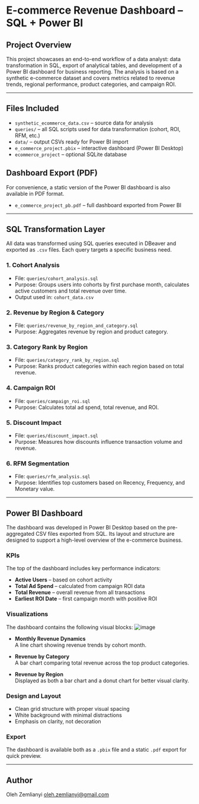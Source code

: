 # E-commerce Revenue Dashboard – SQL + Power BI

## Project Overview

This project showcases an end-to-end workflow of a data analyst: data transformation in SQL, export of analytical tables, and development of a Power BI dashboard for business reporting. The analysis is based on a synthetic e-commerce dataset and covers metrics related to revenue trends, regional performance, product categories, and campaign ROI.

---

## Files Included

- `synthetic_ecommerce_data.csv` – source data for analysis
- `queries/` – all SQL scripts used for data transformation (cohort, ROI, RFM, etc.)
- `data/` – output CSVs ready for Power BI import
- `e_commerce_project.pbix` – interactive dashboard (Power BI Desktop)
- `ecommerce_project` – optional SQLite database

## Dashboard Export (PDF)

For convenience, a static version of the Power BI dashboard is also available in PDF format.

- `e_commerce_project_pb.pdf` – full dashboard exported from Power BI
---

## SQL Transformation Layer

All data was transformed using SQL queries executed in DBeaver and exported as `.csv` files. Each query targets a specific business need.

### 1. Cohort Analysis
- File: `queries/cohort_analysis.sql`
- Purpose: Groups users into cohorts by first purchase month, calculates active customers and total revenue over time.
- Output used in: `cohort_data.csv`

### 2. Revenue by Region & Category
- File: `queries/revenue_by_region_and_category.sql`
- Purpose: Aggregates revenue by region and product category.

### 3. Category Rank by Region
- File: `queries/category_rank_by_region.sql`
- Purpose: Ranks product categories within each region based on total revenue.

### 4. Campaign ROI
- File: `queries/campaign_roi.sql`
- Purpose: Calculates total ad spend, total revenue, and ROI.

### 5. Discount Impact
- File: `queries/discount_impact.sql`
- Purpose: Measures how discounts influence transaction volume and revenue.

### 6. RFM Segmentation
- File: `queries/rfm_analysis.sql`
- Purpose: Identifies top customers based on Recency, Frequency, and Monetary value.

---

## Power BI Dashboard

The dashboard was developed in Power BI Desktop based on the pre-aggregated CSV files exported from SQL. Its layout and structure are designed to support a high-level overview of the e-commerce business.

### KPIs

The top of the dashboard includes key performance indicators:

- **Active Users** – based on cohort activity
- **Total Ad Spend** – calculated from campaign ROI data
- **Total Revenue** – overall revenue from all transactions
- **Earliest ROI Date** – first campaign month with positive ROI

### Visualizations

The dashboard contains the following visual blocks:
![image](https://github.com/user-attachments/assets/42539830-9b90-49bc-adbd-b423e6d26caa)

- **Monthly Revenue Dynamics**  
  A line chart showing revenue trends by cohort month.

- **Revenue by Category**  
  A bar chart comparing total revenue across the top product categories.

- **Revenue by Region**  
  Displayed as both a bar chart and a donut chart for better visual clarity.

### Design and Layout

- Clean grid structure with proper visual spacing
- White background with minimal distractions
- Emphasis on clarity, not decoration

### Export

The dashboard is available both as a `.pbix` file and a static `.pdf` export for quick preview.

---

## Author
Oleh Zemlianyi
oleh.zemlianyi@gmail.com



